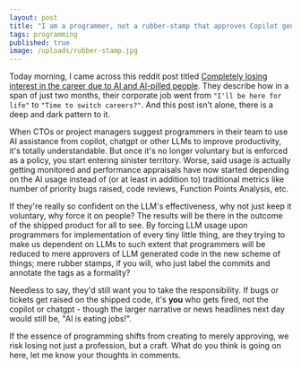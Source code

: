 ```yaml
---
layout: post
title: "I am a programmer, not a rubber-stamp that approves Copilot generated code"
tags: programming
published: true
image: /uploads/rubber-stamp.jpg
---
```


Today morning, I came across this reddit post titled [Completely losing interest in the career due to AI and AI-pilled people](https://www.reddit.com/r/cscareerquestions/comments/1o6vjv0/completely_losing_interest_in_the_career_due_to/). They describe how in a span of just two months, their corporate job went from `"I'll be here for life"` to `"Time to switch careers?"`. And this post isn't alone, there is a deep and dark pattern to it.

When CTOs or project managers suggest programmers in their team to use AI assistance from copilot, chatgpt or other LLMs to improve productivity, it's totally understandable. But once it's no longer voluntary but is enforced as a policy, you start entering sinister territory. Worse, said usage is actually getting monitored and performance appraisals have now started depending on the AI usage instead of (or at least in addition to) traditional metrics like number of priority bugs raised, code reviews, Function Points Analysis, etc.

If they're really so confident on the LLM's effectiveness, why not just keep it voluntary, why force it on people? The results will be there in the outcome of the shipped product for all to see. By forcing LLM usage upon programmers for implementation of every tiny little thing, are they trying to make us dependent on LLMs to such extent that programmers will be reduced to mere approvers of LLM generated code in the new scheme of things; mere rubber stamps, if you will, who just label the commits and annotate the tags as a formality?

Needless to say, they'd still want you to take the responsibility. If bugs or tickets get raised on the shipped code, it's **you** who gets fired, not the copilot or chatgpt - though the larger narrative or news headlines next day would still be, "AI is eating jobs!".

If the essence of programming shifts from creating to merely approving, we risk losing not just a profession, but a craft. What do you think is going on here, let me know your thoughts in comments.